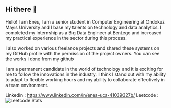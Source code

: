 ## Hi there 👋
Hello! I am Enes, I am a senior student in Computer Engineering at Ondokuz Mayıs University and I base my talents on technology and data analytics. I completed my internship as a Big Data Engineer at Bentego and increased my practical experience in the sector during this process.

I also worked on various freelance projects and shared these systems on my GitHub profile with the permission of the project owners. You can see the works i done from my github

I am a permanent candidate in the world of technology and it is exciting for me to follow the innovations in the industry. I think I stand out with my ability to adapt to flexible working hours and my ability to collaborate effectively in a team environment.


Linkedin : https://www.linkedin.com/in/enes-uca-41039327b/
Leetcode : ![Leetcode Stats](https://leetcard.jacoblin.cool/ensuca)


<!--
**ensuca/ensuca** is a ✨ _special_ ✨ repository because its `README.md` (this file) appears on your GitHub profile.

Here are some ideas to get you started:

- 🔭 I’m currently working on ...
- 🌱 I’m currently learning ...
- 👯 I’m looking to collaborate on ...
- 🤔 I’m looking for help with ...
- 💬 Ask me about ...
- 📫 How to reach me: ...
- 😄 Pronouns: ...
- ⚡ Fun fact: ...
-->
